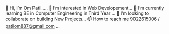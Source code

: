 👋 Hi, I’m Om Patil.....
👀 I’m interested in Web Developement...
🌱 I’m currently learning BE in Computer Engineering in Third Year ...
💞️ I’m looking to collaborate on building New Projects...
📫 How to reach me 9022615006 / patilom887@gmail.com ...
